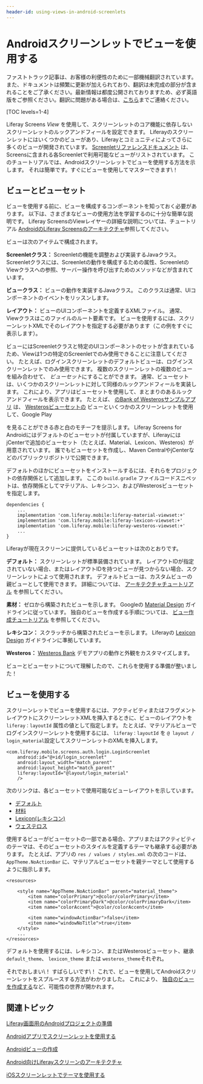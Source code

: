 ```yaml
---
header-id: using-views-in-android-screenlets
---
```


# Androidスクリーンレットでビューを使用する

<p class="alert alert-info"><span class="wysiwyg-color-blue120">ファストトラック記事は、お客様の利便性のために一部機械翻訳されています。また、ドキュメントは頻繁に更新が加えられており、翻訳は未完成の部分が含まれることをご了承ください。最新情報は都度公開されておりますため、必ず英語版をご参照ください。翻訳に問題がある場合は、<a href="mailto:support-content-jp@liferay.com">こちら</a>までご連絡ください。</span></p>

[TOC levels=1-4]

Liferay Screens *View* を使用して、スクリーンレットのコア機能に依存しないスクリーンレットのルックアンドフィールを設定できます。 Liferayのスクリーンレットにはいくつかのビューがあり、Liferayとコミュニティによってさらに多くのビューが開発されています。 [Screenletリファレンスドキュメント](/docs/7-1/reference/-/knowledge_base/r/screenlets-in-liferay-screens-for-android) は、Screensに含まれる各Screenletで利用可能なビューがリストされています。 このチュートリアルでは、Androidスクリーンレットでビューを使用する方法を示します。 それは簡単です。すぐにビューを使用してマスターできます\！

## ビューとビューセット

ビューを使用する前に、ビューを構成するコンポーネントを知っておく必要があります。 以下は、さまざまなビューの使用方法を学習するのに十分な簡単な説明です。 Liferay ScreensのViewレイヤーの詳細な説明については、チュートリアル [AndroidのLiferay Screensのアーキテクチャ](/docs/7-1/tutorials/-/knowledge_base/t/architecture-of-liferay-screens-for-android)参照してください。

ビューは次のアイテムで構成されます。

**Screenletクラス：** Screenletの機能を調整および実装するJavaクラス。 Screenletクラスには、Screenletの動作を構成するための属性、ScreenletのViewクラスへの参照、サーバー操作を呼び出すためのメソッドなどが含まれています。

**ビュークラス：** ビューの動作を実装するJavaクラス。 このクラスは通常、UIコンポーネントのイベントをリッスンします。

**レイアウト：** ビューのUIコンポーネントを定義するXMLファイル。 通常、Viewクラスはこのファイルのルート要素です。 ビューを使用するには、スクリーンレットXMLでそのレイアウトを指定する必要があります（この例をすぐに表示します）。

ビューにはScreenletクラスと特定のUIコンポーネントのセットが含まれているため、Viewは1つの特定のScreenletでのみ使用できることに注意してください。 たとえば、ログインスクリーンレットのデフォルトビューは、ログインスクリーンレットでのみ使用できます。 複数のスクリーンレットの複数のビューを組み合わせて、 *ビューセット*にすることができます。 通常、ビューセットは、いくつかのスクリーンレットに対して同様のルックアンドフィールを実装します。 これにより、アプリはビューセットを使用して、まとまりのあるルックアンドフィールを表示できます。 たとえば、 [のBank of Westerosサンプルアプリ](https://github.com/liferay/liferay-screens/tree/master/android/samples/bankofwesteros) は、 [Westerosビューセットの](https://github.com/liferay/liferay-screens/tree/master/android/viewsets/westeros/src/main) ビューといくつかのスクリーンレットを使用して、Google Play</a>

を見ることができる赤と白のモチーフを提示します。 Liferay Screens for Androidにはデフォルトのビューセットが付属していますが、LiferayにはjCenterで追加のビューセット（たとえば、Material、Lexicon、Westeros）が用意されています。 誰でもビューセットを作成し、Maven CentralやjCenterなどのパブリックリポジトリで公開できます。</p> 

デフォルトのほかにビューセットをインストールするには、それらをプロジェクトの依存関係として追加します。 ここの `build.gradle` ファイルコードスニペットは、依存関係としてマテリアル、レキシコン、およびWesterosビューセットを指定します。

    dependencies {
        ...
        implementation 'com.liferay.mobile:liferay-material-viewset:+'
        implementation 'com.liferay.mobile:liferay-lexicon-viewset:+'   
        implementation 'com.liferay.mobile:liferay-westeros-viewset:+'
        ...
    }
    

Liferayが現在スクリーンに提供しているビューセットは次のとおりです。

**デフォルト：** スクリーンレットが標準装備されています。 レイアウトIDが指定されていない場合、またはレイアウトIDを持つビューが見つからない場合、スクリーンレットによって使用されます。 デフォルトビューは、カスタムビューの親ビューとして使用できます。 詳細については、 [アーキテクチャチュートリアル](/docs/7-1/tutorials/-/knowledge_base/t/architecture-of-liferay-screens-for-android) を参照してください。

**素材：** ゼロから構築されたビューを示します。 Googleの [Material Design](https://developer.android.com/design/material/index.html) ガイドラインに従っています。 独自のビューを作成する手順については、 [ビュー作成チュートリアル](/docs/7-1/tutorials/-/knowledge_base/t/creating-android-views) を参照してください。

**レキシコン：** スクラッチから構築されたビューを示します。 Liferayの [Lexicon Design](https://lexicondesign.io/) ガイドラインに準拠しています。

**Westeros：** [Westeros Bank](https://github.com/liferay/liferay-screens/tree/master/android/samples/bankofwesteros) デモアプリの動作と外観をカスタマイズします。

ビューとビューセットについて理解したので、これらを使用する準備が整いました！



## ビューを使用する

スクリーンレットでビューを使用するには、アクティビティまたはフラグメントレイアウトにスクリーンレットXMLを挿入するときに、ビューのレイアウトを `liferay：layoutId` 属性の値として指定します。 たとえば、マテリアルビューでログインスクリーンレットを使用するには、 `liferay：layoutId` を `@ layout / login_material`設定してスクリーンレットのXMLを挿入します。

    <com.liferay.mobile.screens.auth.login.LoginScreenlet
        android:id="@+id/login_screenlet"
        android:layout_width="match_parent"
        android:layout_height="match_parent"
        liferay:layoutId="@layout/login_material"
        />
    

次のリンクは、各ビューセットで使用可能なビューレイアウトを示しています。

  - [デフォルト](https://github.com/liferay/liferay-screens/tree/master/android/library/src/main/res/layout)
  - [材料](https://github.com/liferay/liferay-screens/tree/master/android/viewsets/material/src/main/res/layout)
  - [Lexicon(レキシコン)](https://github.com/liferay/liferay-screens/tree/master/android/viewsets/lexicon/src/main/res/layout)
  - [ウェステロス](https://github.com/liferay/liferay-screens/tree/master/android/viewsets/westeros/src/main/res/layout)

使用するビューがビューセットの一部である場合、アプリまたはアクティビティのテーマは、そのビューセットのスタイルを定義するテーマも継承する必要があります。 たとえば、アプリの `res / values / styles.xml` の次のコードは、 `AppTheme.NoActionBar` に、マテリアルビューセットを親テーマとして使用するように指示します。

    <resources>
    
        <style name="AppTheme.NoActionBar" parent="material_theme">
            <item name="colorPrimary">@color/colorPrimary</item>
            <item name="colorPrimaryDark">@color/colorPrimaryDark</item>
            <item name="colorAccent">@color/colorAccent</item>
    
            <item name="windowActionBar">false</item>
            <item name="windowNoTitle">true</item>
        </style>
        ...
    </resources>
    

デフォルトを使用するには、レキシコン、またはWesterosビューセット、継承 `default_theme`、 `lexicon_theme` または `westeros_theme`それぞれ。

それでおしまい\！ すばらしいです\！ これで、ビューを使用してAndroidスクリーンレットをスプルースする方法がわかりました。 これにより、 [独自のビューを作成する](/docs/7-1/tutorials/-/knowledge_base/t/creating-android-views)など、可能性の世界が開かれます。



## 関連トピック

[Liferay画面用のAndroidプロジェクトの準備](/docs/7-1/tutorials/-/knowledge_base/t/preparing-android-projects-for-liferay-screens)

[Androidアプリでスクリーンレットを使用する](/docs/7-1/tutorials/-/knowledge_base/t/using-screenlets-in-android-apps)

[Androidビューの作成](/docs/7-1/tutorials/-/knowledge_base/t/creating-android-views)

[Android向けLiferayスクリーンのアーキテクチャ](/docs/7-1/tutorials/-/knowledge_base/t/architecture-of-liferay-screens-for-android)

[iOSスクリーンレットでテーマを使用する](/docs/7-1/tutorials/-/knowledge_base/t/using-themes-in-ios-screenlets)
